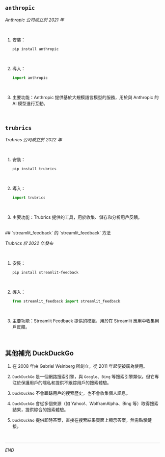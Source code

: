 ## `anthropic`

_Anthropic 公司成立於 2021 年_

<br>

1. 安裝：

    ```bash
    pip install anthropic
    ```

<br>

2. 導入：

    ```python
    import anthropic
    ```

<br>

3. 主要功能：Anthropic 提供基於大規模語言模型的服務，用於與 Anthropic 的 AI 模型進行互動。

<br>

## `trubrics`

_Trubrics 公司成立於 2022 年_

<br>

1. 安裝：

    ```bash
    pip install trubrics
    ```

<br>

2. 導入：

    ```python
    import trubrics
    ```

<br>

3. 主要功能：Trubrics 提供的工具，用於收集、儲存和分析用戶反饋。

<br>
## `streamlit_feedback` 的 `streamlit_feedback` 方法

_Trubrics 於 2022 年發布_

<br>

1. 安裝：

    ```bash
    pip install streamlit-feedback
    ```

<br>

2. 導入：

    ```python
    from streamlit_feedback import streamlit_feedback
    ```

<br>

3. 主要功能：Streamlit Feedback 提供的模組，用於在 Streamlit 應用中收集用戶反饋。

<br>

## 其他補充 DuckDuckGo

1. 在 2008 年由 Gabriel Weinberg 所創立，從 2011 年起便被廣為使用。

2. `DuckDuckGo` 是一個網路搜索引擎，與 `Google`、`Bing` 等搜索引擎類似，但它專注於保護用戶的隱私和提供不跟踪用戶的搜索體驗。

3. `DuckDuckGo` 不會跟踪用戶的搜索歷史，也不會收集個人訊息。

4. `DuckDuckGo` 會從多個來源（如 Yahoo!、WolframAlpha、Bing 等）取得搜索結果，提供綜合的搜索體驗。

5. `DuckDuckGo` 提供即時答案，直接在搜索結果頁面上顯示答案，無需點擊鏈接。

<br>

___

_END_